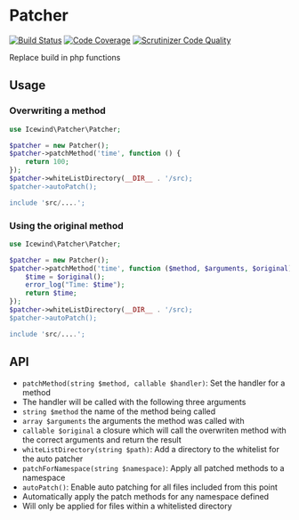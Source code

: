 # Patcher

[![Build Status](https://travis-ci.org/icewind1991/patcher.svg?branch=master)](https://travis-ci.org/icewind1991/patcher)
[![Code Coverage](https://scrutinizer-ci.com/g/icewind1991/patcher/badges/coverage.png?b=master)](https://scrutinizer-ci.com/g/icewind1991/patcher/?branch=master)
[![Scrutinizer Code Quality](https://scrutinizer-ci.com/g/icewind1991/patcher/badges/quality-score.png?b=master)](https://scrutinizer-ci.com/g/icewind1991/patcher/?branch=master)

Replace build in php functions

## Usage

### Overwriting a method

```php
use Icewind\Patcher\Patcher;

$patcher = new Patcher();
$patcher->patchMethod('time', function () {
    return 100;
});
$patcher->whiteListDirectory(__DIR__ . '/src);
$patcher->autoPatch();

include 'src/....';
```


### Using the original method

```php
use Icewind\Patcher\Patcher;

$patcher = new Patcher();
$patcher->patchMethod('time', function ($method, $arguments, $original) {
    $time = $original();
    error_log("Time: $time");
    return $time;
});
$patcher->whiteListDirectory(__DIR__ . '/src);
$patcher->autoPatch();

include 'src/....';
```

## API

- `patchMethod(string $method, callable $handler)`: Set the handler for a method
 - The handler will be called with the following three arguments
  - `string $method` the name of the method being called
  - `array $arguments` the arguments the method was called with
  - `callable $original` a closure which will call the overwriten method with the correct arguments and return the result
- `whiteListDirectory(string $path)`: Add a directory to the whitelist for the auto patcher
- `patchForNamespace(string $namespace)`: Apply all patched methods to a namespace
- `autoPatch()`: Enable auto patching for all files included from this point
 - Automatically apply the patch methods for any namespace defined
 - Will only be applied for files within a whitelisted directory
